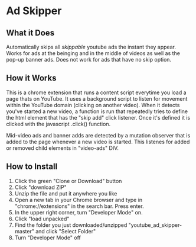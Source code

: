 # Ad Skipper
## What it Does
Automatically skips all *skippable* youtube ads the instant they appear. Works for ads at the beinging and in the middle of videos as well as the pop-up banner ads. Does not work for ads that have no skip option.
## How it Works
This is a chrome extension that runs a content script everytime you load a page thats on YouTube. It uses a background script to listen for movement within the YouTube domain (clicking on another video). When it detects you've started a new video, a function is run that repeatedly tries to define the html element that has the "skip add" click listener. Once it's defined it is clicked with the javascript .click() function. 

Mid-video ads and banner adds are detected by a mutation observer that is added to the page whenever a new video is started. This listenes for added or removed child elements in "video-ads" DIV. 

## How to Install

1)  Click the green "Clone or Download" button
2)  Click "download ZIP"
3)  Unzip the file and put it anywhere you like
4)  Open a new tab in your Chrome browser and type in "chrome://extensions" in the search bar. Press enter.
5)  In the upper right corner, turn "Developer Mode" on. 
6)  Click "load unpacked"
7)  Find the folder you just downloaded/unzipped "youtube_ad_skipper-master" and click "Select Folder"
8)  Turn "Developer Mode" off